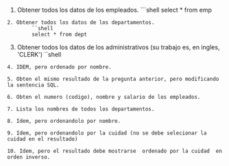 1. Obtener todos los datos de los empleados.
        ```shell
select * from emp
```
2. Obtener todos los datos de los departamentos.
        ``shell
        select * from dept 
```
3. Obtener todos los datos de los administrativos (su trabajo es, en ingles, 'CLERK')
``shell
```
4. IDEM, pero ordenado por nombre.

5. Obten el mismo resultado de la pregunta anterior, pero modificando la sentencia SQL.

6. Obten el numero (codigo), nombre y salario de los empleados.

7. Lista los nombres de todos los departamentos.

8. Idem, pero ordenandolo por nombre.

9. Idem, pero ordenandolo por la cuidad (no se debe selecionar la cuidad en el resultado)

10. Idem, pero el resultado debe mostrarse  ordenado por la cuidad  en orden inverso.
